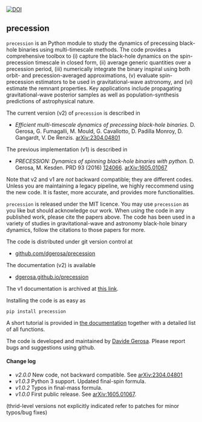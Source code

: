 
[![DOI](https://zenodo.org/badge/46057982.svg)](https://zenodo.org/badge/latestdoi/46057982)

## precession

`precession` is an Python module to study the dynamics of precessing black-hole binaries using multi-timescale methods. The code provides a comprehensive toolbox to (i) capture the black-hole dynamics on the spin-precession timescale in closed form, (ii) average generic quantities over a precession period, (iii) numerically integrate the binary inspiral using both orbit- and precession-averaged approximations, (v) evaluate spin-precession estimators to be used in gravitational-wave astronomy, and (vi) estimate the remnant properties. Key applications include propagating gravitational-wave posterior samples as well as population-synthesis predictions of astrophysical nature.

The current version (v2) of `precession` is described in 
- *Efficient multi-timescale dynamics of precessing black-hole binaries.*
D. Gerosa, G. Fumagalli, M. Mould, G. Cavallotto, D. Padilla Monroy, D. Gangardt, V. De Renzis.
[arXiv:2304.04801](https://arxiv.org/abs/2304.04801)

The previous implementation (v1) is described in
- *PRECESSION: Dynamics of spinning black-hole binaries with python.*
D. Gerosa, M. Kesden. PRD 93 (2016)
[124066](http://journals.aps.org/prd/abstract/10.1103/PhysRevD.93.124066).
[arXiv:1605.01067](https://arxiv.org/abs/1605.01067)

Note that v2 and v1 are *not* backward compatible; they are different codes. Unless you are maintaining a legacy pipeline, we highly reccommend using the new code. It is faster, more accurate, and provides more functionalities.

`precession` is released under the MIT licence. You may use `precession` as you like but should acknowledge our work. When using the code in any published work, please cite the papers above. The code has been used in a variety of studies in gravitational-wave and astronomy black-hole binary dynamics, follow the citations to those papers for more. 

The code is distributed under git version control at
- [github.com/dgerosa/precession](https://github.com/dgerosa/precession)

The documentation (v2) is available 
- [dgerosa.github.io/precession](https://dgerosa.github.io/precession)

The v1 documentation is archived at [this link](https://htmlpreview.github.io/?https://github.com/dgerosa/precession/blob/precession_v1/docs/index.html).

Installing the code is as easy as

    pip install precession

A short tutorial is provided in [the documentation](https://dgerosa.github.io/precession) together with a detailed list of all functions.

The code is developed and maintained by [Davide Gerosa](www.davidegerosa.com). Please report bugs and suggestions using github.


#### Change log

- *v2.0.0* New code, not backward compatible. See [arXiv:2304.04801](https://arxiv.org/abs/2304.04801)
- *v1.0.3* Python 3 support. Updated final-spin formula.
- *v1.0.2* Typos in final-mass formula.
- *v1.0.0* First public release. See [arXiv:1605.01067](https://arxiv.org/abs/1605.01067).

(thrid-level versions not explicitly indicated refer to patches for minor typos/bug fixes) 



